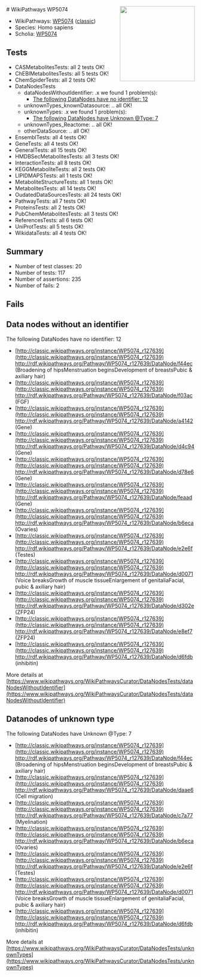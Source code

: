 <img style="float: right; width: 200px" src="https://upload.wikimedia.org/wikipedia/commons/thumb/8/83/Wplogo_with_text_500.png/640px-Wplogo_with_text_500.png" />
# WikiPathways WP5074

* WikiPathways: [WP5074](https://wikipathways.org/pathways/WP5074) ([classic](https://classic.wikipathways.org/instance/WP5074))
* Species: Homo sapiens
* Scholia: [WP5074](https://scholia.toolforge.org/wikipathways/WP5074)
## Tests
* CASMetabolitesTests: all 2 tests OK!
* ChEBIMetabolitesTests: all 5 tests OK!
* ChemSpiderTests: all 2 tests OK!
* DataNodesTests
    * dataNodesWithoutIdentifier: .x we found 1 problem(s):
        * [The following DataNodes have no identifier: 12](#8792c492)
    * unknownTypes_knownDatasource: .. all OK!
    * unknownTypes: .x we found 1 problem(s):
        * [The following DataNodes have Unknown @Type: 7](#839973e5)
    * unknownTypes_Reactome: .. all OK!
    * otherDataSource: .. all OK!
* EnsemblTests: all 4 tests OK!
* GeneTests: all 4 tests OK!
* GeneralTests: all 15 tests OK!
* HMDBSecMetabolitesTests: all 3 tests OK!
* InteractionTests: all 8 tests OK!
* KEGGMetaboliteTests: all 2 tests OK!
* LIPIDMAPSTests: all 1 tests OK!
* MetaboliteStructureTests: all 1 tests OK!
* MetabolitesTests: all 14 tests OK!
* OudatedDataSourcesTests: all 24 tests OK!
* PathwayTests: all 7 tests OK!
* ProteinsTests: all 2 tests OK!
* PubChemMetabolitesTests: all 3 tests OK!
* ReferencesTests: all 6 tests OK!
* UniProtTests: all 5 tests OK!
* WikidataTests: all 4 tests OK!


## Summary

* Number of test classes: 20
* Number of tests: 117
* Number of assertions: 235
* Number of fails: 2

## Fails

<a name="8792c492" />

## Data nodes without an identifier

The following DataNodes have no identifier: 12

* [http://classic.wikipathways.org/instance/WP5074_r127639](http://classic.wikipathways.org/instance/WP5074_r127639) http://rdf.wikipathways.org/Pathway/WP5074_r127639/DataNode/f44ec (Broadening of hipsMenstruation beginsDevelopment of breastsPubic & axiliary hair)
* [http://classic.wikipathways.org/instance/WP5074_r127639](http://classic.wikipathways.org/instance/WP5074_r127639) http://rdf.wikipathways.org/Pathway/WP5074_r127639/DataNode/f03ac (FGF)
* [http://classic.wikipathways.org/instance/WP5074_r127639](http://classic.wikipathways.org/instance/WP5074_r127639) http://rdf.wikipathways.org/Pathway/WP5074_r127639/DataNode/a4142 (Gene)
* [http://classic.wikipathways.org/instance/WP5074_r127639](http://classic.wikipathways.org/instance/WP5074_r127639) http://rdf.wikipathways.org/Pathway/WP5074_r127639/DataNode/d4c94 (Gene)
* [http://classic.wikipathways.org/instance/WP5074_r127639](http://classic.wikipathways.org/instance/WP5074_r127639) http://rdf.wikipathways.org/Pathway/WP5074_r127639/DataNode/d78e6 (Gene)
* [http://classic.wikipathways.org/instance/WP5074_r127639](http://classic.wikipathways.org/instance/WP5074_r127639) http://rdf.wikipathways.org/Pathway/WP5074_r127639/DataNode/feaad (Gene)
* [http://classic.wikipathways.org/instance/WP5074_r127639](http://classic.wikipathways.org/instance/WP5074_r127639) http://rdf.wikipathways.org/Pathway/WP5074_r127639/DataNode/b6eca (Ovaries)
* [http://classic.wikipathways.org/instance/WP5074_r127639](http://classic.wikipathways.org/instance/WP5074_r127639) http://rdf.wikipathways.org/Pathway/WP5074_r127639/DataNode/e2e6f (Testes)
* [http://classic.wikipathways.org/instance/WP5074_r127639](http://classic.wikipathways.org/instance/WP5074_r127639) http://rdf.wikipathways.org/Pathway/WP5074_r127639/DataNode/d0071 (Voice breaksGrowth of muscle tissueEnlargement of genitaliaFacial, pubic & axiliary hair)
* [http://classic.wikipathways.org/instance/WP5074_r127639](http://classic.wikipathways.org/instance/WP5074_r127639) http://rdf.wikipathways.org/Pathway/WP5074_r127639/DataNode/d302e (ZFP24)
* [http://classic.wikipathways.org/instance/WP5074_r127639](http://classic.wikipathways.org/instance/WP5074_r127639) http://rdf.wikipathways.org/Pathway/WP5074_r127639/DataNode/e8ef7 (ZFP24)
* [http://classic.wikipathways.org/instance/WP5074_r127639](http://classic.wikipathways.org/instance/WP5074_r127639) http://rdf.wikipathways.org/Pathway/WP5074_r127639/DataNode/d6fdb (inhibitin)


More details at [https://www.wikipathways.org/WikiPathwaysCurator/DataNodesTests/dataNodesWithoutIdentifier](https://www.wikipathways.org/WikiPathwaysCurator/DataNodesTests/dataNodesWithoutIdentifier)

<a name="839973e5" />

## Datanodes of unknown type

The following DataNodes have Unknown @Type: 7

* [http://classic.wikipathways.org/instance/WP5074_r127639](http://classic.wikipathways.org/instance/WP5074_r127639) http://rdf.wikipathways.org/Pathway/WP5074_r127639/DataNode/f44ec (Broadening of hipsMenstruation beginsDevelopment of breastsPubic & axiliary hair)
* [http://classic.wikipathways.org/instance/WP5074_r127639](http://classic.wikipathways.org/instance/WP5074_r127639) http://rdf.wikipathways.org/Pathway/WP5074_r127639/DataNode/daae6 (Cell migration)
* [http://classic.wikipathways.org/instance/WP5074_r127639](http://classic.wikipathways.org/instance/WP5074_r127639) http://rdf.wikipathways.org/Pathway/WP5074_r127639/DataNode/c7a77 (Myelination)
* [http://classic.wikipathways.org/instance/WP5074_r127639](http://classic.wikipathways.org/instance/WP5074_r127639) http://rdf.wikipathways.org/Pathway/WP5074_r127639/DataNode/b6eca (Ovaries)
* [http://classic.wikipathways.org/instance/WP5074_r127639](http://classic.wikipathways.org/instance/WP5074_r127639) http://rdf.wikipathways.org/Pathway/WP5074_r127639/DataNode/e2e6f (Testes)
* [http://classic.wikipathways.org/instance/WP5074_r127639](http://classic.wikipathways.org/instance/WP5074_r127639) http://rdf.wikipathways.org/Pathway/WP5074_r127639/DataNode/d0071 (Voice breaksGrowth of muscle tissueEnlargement of genitaliaFacial, pubic & axiliary hair)
* [http://classic.wikipathways.org/instance/WP5074_r127639](http://classic.wikipathways.org/instance/WP5074_r127639) http://rdf.wikipathways.org/Pathway/WP5074_r127639/DataNode/d6fdb (inhibitin)


More details at [https://www.wikipathways.org/WikiPathwaysCurator/DataNodesTests/unknownTypes](https://www.wikipathways.org/WikiPathwaysCurator/DataNodesTests/unknownTypes)

